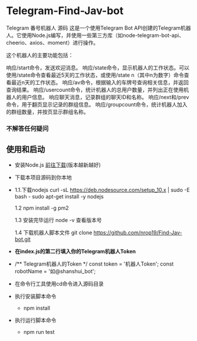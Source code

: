 # Telegram-Find-Jav-bot
Telegram 番号机器人 源码
这是一个使用Telegram Bot API创建的Telegram机器人。它使用Node.js编写，并使用一些第三方库（如node-telegram-bot-api、cheerio、axios、moment）进行操作。

这个机器人的主要功能包括：

响应/start命令，发送欢迎消息。
响应/state命令，显示机器人的工作状态。可以使用/state命令查看最近5天的工作状态，或使用/state n（其中n为数字）命令查看最近n天的工作状态。
响应/av命令，根据输入的车牌号查询相关信息，并返回查询结果。
响应/usercount命令，统计机器人的总用户数量，并列出正在使用机器人的用户信息。
响应聊天消息，记录群组的聊天ID和名称。
响应/next和/prev命令，用于翻页显示记录的群组信息。
响应/groupcount命令，统计机器人加入的群组数量，并按页显示群组名称。

### 不解答任何疑问

## 使用和启动
- 安装Node.js [前往下载](https://nodejs.org/zh-cn/download/)(版本越新越好)
- 下载本项目源码到你本地
- 1.1.下载nodejs
  curl -sL https://deb.nodesource.com/setup_10.x | sudo -E bash -
  sudo apt-get install -y nodejs

  1.2
   npm install -g pm2

  1.3
  安装完毕运行 node -v 查看版本号

  1.4
  下载机器人脚本文件
git clone https://github.com/nrop19/Find-Jav-bot.git

- **在index.js的第二行填入你的Telegram机器人Token**
- /** Telegram机器人的Token */
const token = '机器人Token';
const robotName = '如@shanshui_bot';
- 在命令行工具使用cd命令进入源码目录
- 执行安装脚本命令
  - npm install
- 执行运行脚本命令
  - npm run test



